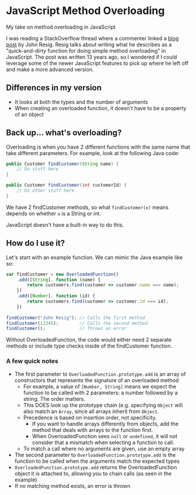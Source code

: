 # JavaScript Method Overloading
My take on method overloading in JavaScript

I was reading a StackOverflow thread where a commenter linked a [blog post](https://johnresig.com/blog/javascript-method-overloading/) by John Resig. Resig talks about writing what he describes as a "quick-and-dirty function for doing simple method overloading" in JavaScript. The post was written 13 years ago, so I wondered if I could leverage some of the newer JavaScript features to pick up where he left off and make a more advanced version.

## Differences in my version
- It looks at both the types and the number of arguments 
- When creating an overloaded function, it doesn't have to be a property of an object

## Back up... what's overloading?
Overloading is when you have 2 different functions with the same name that take different parameters. For example, look at the following Java code:

```java
public Customer findCustomer(String name) {
    // Do stuff here
}

public Customer findCustomer(int customerId) {
    // Do other stuff here
}
```

We have 2 findCustomer methods, so what `findCustomer(x)` means depends on whether `x` is a String or int.

JavaScript doesn't have a built-in way to do this.

## How do I use it?
Let's start with an example function. We can mimic the Java example like so:
```js
var findCustomer = new OverloadedFunction()
    .add([String], function (name) {
        return customers.find(customer => customer.name === name);
    })
    .add([Number], function (id) {
        return customers.find(customer => customer.id === id);
    })
    
findCustomer("John Resig"); // Calls the first method
findCustomer(12345);        // Calls the second method
findCustomer();             // Throws an error
```

Without OverloadedFunction, the code would either need 2 separate methods or include type checks inside of the findCustomer function.

### A few quick notes
- The first parameter to `OverloadedFunction.prototype.add` is an array of constructors that represents the signature of an overloaded method
    - For example, a value of `[Number, String]` means we expect the function to be called with 2 parameters: a number followed by a string. The order matters.
    - This DOES look up the prototype chain (e.g. specifying `Object` will also match an `Array`, since all arrays inherit from `Object`.
    - Precedence is based on insertion order, not specificity. 
        - If you want to handle arrays differently from objects, add the method that deals with arrays to the function first.
        - When OverloadedFunction sees `null` or `undefined`, it will not consider that a mismatch when selecting a function to call. 
    - To match a call where no arguments are given, use an empty array
- The second parameter to `OverloadedFunction.prototype.add` is the function to be called when the arguments match the expected types
- `OverloadedFunction.prototype.add` returns the OverloadedFunction object it is attached to, allowing you to chain calls (as seen in the example)
- If no matching method exists, an error is thrown
